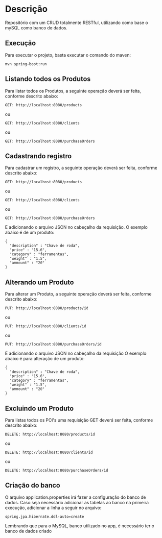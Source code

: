 # Descrição

Repositório com um CRUD totalmente RESTful, utilizando como base o mySQL como banco de dados.


Execução
--------

Para executar o projeto, basta executar o comando do maven:

    mvn spring-boot:run


Listando todos os Produtos
--------------------------

Para listar todos os Produtos, a seguinte operação deverá ser feita, conforme descrito abaixo:

    GET: http://localhost:8080/products
ou

    GET: http://localhost:8080/clients
ou

    GET: http://localhost:8080/purchaseOrders

Cadastrando registro
----------------------

Para cadastrar um registro, a seguinte operação deverá ser feita, conforme descrito abaixo:

    GET: http://localhost:8080/products
ou

    GET: http://localhost:8080/clients
ou

    GET: http://localhost:8080/purchaseOrders
 

E adicionando o arquivo JSON no cabeçalho da requisição. O exemplo abaixo é de um produto:


    {
	  "description" : "Chave de roda",
	  "price" : "15.6",
	  "category" : "ferramentas",
	  "weight" : "1.5",
	  "ammount" : "20"
    }

Alterando um Produto
--------------------

Para alterar um Produto, a seguinte operação deverá ser feita, conforme descrito abaixo:

    PUT: http://localhost:8080/products/id
ou

    PUT: http://localhost:8080/clients/id
ou

    PUT: http://localhost:8080/purchaseOrders/id
    
    
E adicionando o arquivo JSON no cabeçalho da requisição O exemplo abaixo é para alteração de um produto:

    {
	  "description" : "Chave de roda",
	  "price" : "15.6",
	  "category" : "ferramentas",
	  "weight" : "1.5",
	  "ammount" : "20"
    }

Excluindo um Produto
--------------------

Para listas todos os POI's uma requisição GET deverá ser feita, conforme descrito abaixo:

    DELETE: http://localhost:8080/products/id
ou

    DELETE: http://localhost:8080/clients/id
ou

    DELETE: http://localhost:8080/purchaseOrders/id


Criação do banco
----------------

O arquivo application.properties irá fazer a configuração do banco de dados. Caso seja necessário adicionar as tabelas ao banco na 
primeira execução, adicionar a linha a seguir no arquivo:
    
    spring.jpa.hibernate.ddl-auto=create
    
Lembrando que para o MySQL, banco utilizado no app, é necessário ter o banco de dados criado
